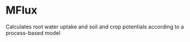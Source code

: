 # MFlux
Calculates root water uptake and soil and crop potentials according to a process-based model

